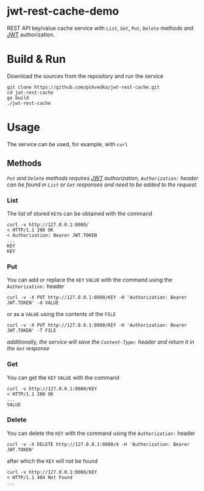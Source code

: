 # jwt-rest-cache-demo
REST API key/value cache service with `List`, `Get`, `Put`, `Delete` methods and [JWT](http://jwt.io) authorization. 

# Build & Run
Download the sources from the repository and run the service
```
git clone https://github.com/pshvedko/jwt-rest-cache.git
cd jwt-rest-cache
go build
./jwt-rest-cache
```

# Usage
The service can be used, for example, with `curl`

## Methods
*`Put` and `Delete` methods requires [JWT](http://jwt.io) authorization, 
`Authorization:` header can be found in `List` or `Get` responses and 
need to be added to the request.*

### List
The list of stored `KEY`s can be obtained with the command
```
curl -v http://127.0.0.1:8080/
< HTTP/1.1 200 OK
< Authorization: Bearer JWT.TOKEN
...
KEY
KEY
```

### Put
You can add or replace the `KEY` `VALUE` with the command using the `Authorization:` header
```
curl -v -X PUT http://127.0.0.1:8080/KEY -H 'Authorization: Bearer JWT.TOKEN' -d VALUE
```
or as a `VALUE` using the contents of the `FILE`
```
curl -v -X PUT http://127.0.0.1:8080/KEY -H 'Authorization: Bearer JWT.TOKEN' -T FILE
```
*additionally, the service will save the `Content-Type:` header and return it in the `Get` response*

### Get 
You can get the `KEY` `VALUE` with the command
```
curl -v http://127.0.0.1:8080/KEY
< HTTP/1.1 200 OK
...
VALUE
```

### Delete
You can delete the `KEY` with the command using the `Authorization:` header
```
curl -v -X DELETE http://127.0.0.1:8080/4 -H 'Authorization: Bearer JWT.TOKEN'
```
after which the `KEY` will not be found
```
curl -v http://127.0.0.1:8080/KEY
< HTTP/1.1 404 Not Found
...
```

